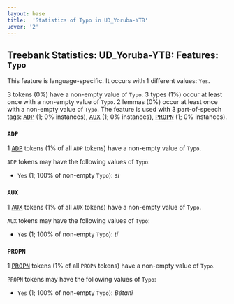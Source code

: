```yaml
---
layout: base
title:  'Statistics of Typo in UD_Yoruba-YTB'
udver: '2'
---
```


## Treebank Statistics: UD_Yoruba-YTB: Features: `Typo`

This feature is language-specific.
It occurs with 1 different values: `Yes`.

3 tokens (0%) have a non-empty value of `Typo`.
3 types (1%) occur at least once with a non-empty value of `Typo`.
2 lemmas (0%) occur at least once with a non-empty value of `Typo`.
The feature is used with 3 part-of-speech tags: <tt><a href="yo_ytb-pos-ADP.html">ADP</a></tt> (1; 0% instances), <tt><a href="yo_ytb-pos-AUX.html">AUX</a></tt> (1; 0% instances), <tt><a href="yo_ytb-pos-PROPN.html">PROPN</a></tt> (1; 0% instances).

### `ADP`

1 <tt><a href="yo_ytb-pos-ADP.html">ADP</a></tt> tokens (1% of all `ADP` tokens) have a non-empty value of `Typo`.

`ADP` tokens may have the following values of `Typo`:

* `Yes` (1; 100% of non-empty `Typo`): <em>sí</em>

### `AUX`

1 <tt><a href="yo_ytb-pos-AUX.html">AUX</a></tt> tokens (1% of all `AUX` tokens) have a non-empty value of `Typo`.

`AUX` tokens may have the following values of `Typo`:

* `Yes` (1; 100% of non-empty `Typo`): <em>tí</em>

### `PROPN`

1 <tt><a href="yo_ytb-pos-PROPN.html">PROPN</a></tt> tokens (1% of all `PROPN` tokens) have a non-empty value of `Typo`.

`PROPN` tokens may have the following values of `Typo`:

* `Yes` (1; 100% of non-empty `Typo`): <em>Bétanì</em>

